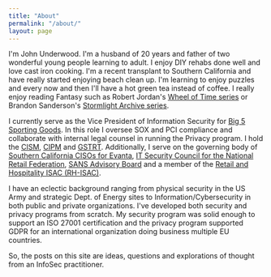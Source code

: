 ```yaml
---
title: "About"
permalink: "/about/"
layout: page
---
```

I'm John Underwood. I'm a husband of 20 years and father of two wonderful young people learning to adult. I enjoy DIY rehabs done well and love cast iron cooking. I'm a recent transplant to Southern California and have really started enjoying beach clean up. I'm learning to enjoy puzzles and every now and then I'll have a hot green tea instead of coffee. I really enjoy reading Fantasy such as Robert Jordan's [Wheel of Time series](https://www.brandonsanderson.com/books-and-art/#cosmere) or Brandon Sanderson's [Stormlight Archive series](https://www.brandonsanderson.com/books-and-art/#cosmere).

I currently serve as the Vice President of Information Security for [Big 5 Sporting Goods](https://www.big5sportinggoods.com/store/). In this role I oversee SOX and PCI compliance and collaborate with internal legal counsel in running the Privacy program. I hold the [CISM](https://www.isaca.org/credentialing/cism), [CIPM](https://iapp.org/certify/cipm/) and [GSTRT](https://www.giac.org/certifications/strategic-planning-policy-leadership-gstrt/).  Additionally, I serve on the governing body of [Southern California CISOs for Evanta](https://www.evanta.com/ciso/southern-california), [IT Security Council for the National Retail Federation](https://nrf.com/about-us/committees-councils/it-security-council), [SANS Advisory Board](https://www.giac.org/about/community/) and a member of the [Retail and Hospitality ISAC (RH-ISAC)](https://www.rhisac.org/).

I have an eclectic background ranging from physical security in the US Army and strategic Dept. of Energy sites to Information/Cybersecurity in both public and private organizations.  I've developed both security and privacy programs from scratch. My security program was solid enough to support an ISO 27001 certification and the privacy program supported GDPR  for an international organization doing business multiple EU countries.  

So, the posts on this site are ideas, questions and explorations of thought from an InfoSec practitioner.
